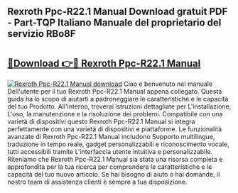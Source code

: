 ## Rexroth Ppc-R22.1 Manual Download gratuit PDF - Part-TQP Italiano Manuale del proprietario del servizio RBo8F

# <h2><a href="http://dfftf2x.blite.top/?on=Rexroth+Ppc-R22.1+Manual">🔗Download 👉🔴 Rexroth Ppc-R22.1 Manual</a></h2>

[![Rexroth Ppc-R22.1 Manual download](https://i.imgur.com/lujVjoI.png)](http://dfftf2x.blite.top/?on=Rexroth+Ppc-R22.1+Manual)
Ciao e benvenuto nel manuale Dell'utente per il tuo Rexroth Ppc-R22.1 Manual appena collegato. Questa guida ha lo scopo di aiutarti a padroneggiare le caratteristiche e le capacità del tuo Prodotto. All'interno, troverai istruzioni dettagliate per L'installazione, L'uso, la manutenzione e la risoluzione dei problemi. Compatibile con una varietà di dispositivi questo Rexroth Ppc-R22.1 Manual si integra perfettamente con una varietà di dispositivi e piattaforme. Le funzionalità avanzate di Rexroth Ppc-R22.1 Manual includono Supporto multilingue, traduzione in tempo reale, gadget personalizzabili e riconoscimento vocale, tutti accessibili tramite L'interfaccia utente intuitiva e personalizzabile. Riteniamo che Rexroth Ppc-R22.1 Manual sia stata una risorsa completa e approfondita per la tua ricerca per comprendere le caratteristiche e le capacità del tuo nuovo articolo. Se hai bisogno di aiuto o hai domande, il nostro team di assistenza clienti è sempre a tua disposizione.
